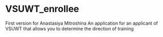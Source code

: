# VSUWT_enrollee
First version for Anastasiya Mitroshina
An application for an applicant of VSUWT that allows you to determine the direction of training
